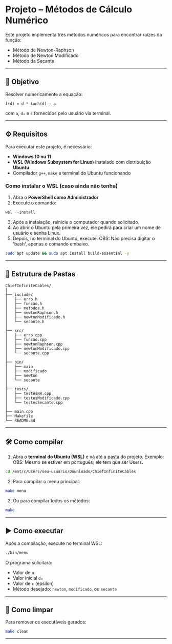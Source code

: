 # Projeto – Métodos de Cálculo Numérico

Este projeto implementa três métodos numéricos para encontrar raízes da função:

- Método de Newton-Raphson
- Método de Newton Modificado
- Método da Secante

---

## 🎯 Objetivo

Resolver numericamente a equação:
```
f(d) = d * tanh(d) - a
```
com `a`, `d₀` e `ε` fornecidos pelo usuário via terminal.

---

## ⚙️ Requisitos

Para executar este projeto, é necessário:

- **Windows 10 ou 11**
- **WSL (Windows Subsystem for Linux)** instalado com distribuição **Ubuntu**
- Compilador `g++`, `make` e terminal do Ubuntu funcionando

### Como instalar o WSL (caso ainda não tenha)

1. Abra o **PowerShell como Administrador**
2. Execute o comando:

```powershell
wsl --install
```

3. Após a instalação, reinicie o computador quando solicitado.
4. Ao abrir o Ubuntu pela primeira vez, ele pedirá para criar um nome de usuário e senha Linux.
5. Depois, no terminal do Ubuntu, execute:
OBS: Não precisa digitar o 'bash', apenas o comando embaixo.

```bash
sudo apt update && sudo apt install build-essential -y
```

---

## 📁 Estrutura de Pastas

```
ChiefInfiniteCables/
│
├── include/
│   ├── erro.h
│   ├── funcao.h
│   ├── metodos.h
│   ├── newtonRaphson.h
│   ├── newtonModificado.h
│   └── secante.h
│
├── src/
│   ├── erro.cpp
│   ├── funcao.cpp
│   ├── newtonRaphson.cpp
│   ├── newtonModificado.cpp
│   └── secante.cpp
│
├── bin/
│   ├── main
│   ├── modificado
│   ├── newton
│   └── secante
│
├── tests/
│   ├── testesNR.cpp
│   ├── testesModificado.cpp
│   └── testesSecante.cpp
│
├── main.cpp
├── Makefile
└── README.md
```

---

## 🛠️ Como compilar

1. Abra o **terminal do Ubuntu (WSL)** e vá até a pasta do projeto. Exemplo:
OBS: Mesmo se estiver em português, ele tem que ser Users.

```bash
cd /mnt/c/Users/seu-usuario/Downloads/ChiefInfiniteCables
```

2. Para compilar o menu principal:

```bash
make menu
```

3. Ou para compilar todos os métodos:

```bash
make
```

---

## ▶️ Como executar

Após a compilação, execute no terminal WSL:

```bash
./bin/menu
```

O programa solicitará:

- Valor de `a`
- Valor inicial `d₀`
- Valor de `ε` (epsilon)
- Método desejado: `newton`, `modificado`, ou `secante`

---

## 🔄 Como limpar

Para remover os executáveis gerados:

```bash
make clean
```

---

